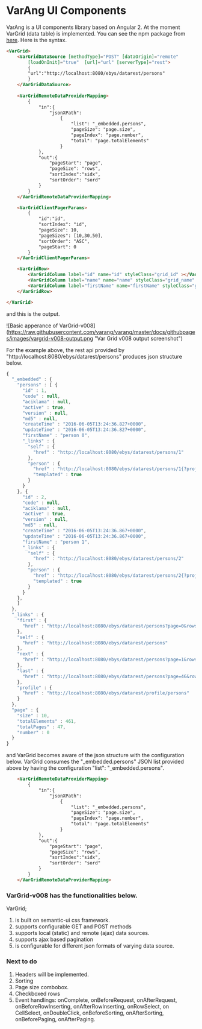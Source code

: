 # VarAng UI Components

VarAng is a UI components library based on Angular 2. At the moment VarGrid (data table) is implemented. You can see the npm package from [here](https://www.npmjs.com/package/varang). Here is the syntax.

```html
<VarGrid>
	<VarGridDataSource [methodType]="POST" [dataOrigin]="remote" 
		[loadOnInit]="true"  [url]="url" [serverType]="rest">
		{
		"url":"http://localhost:8080/ebys/datarest/persons"
		}
	</VarGridDataSource>
	
	<VarGridRemoteDataProviderMapping>
		{
		    "in":{
			    "jsonXPath":
			    	{
				    	"list": "_embedded.persons",
				    	"pageSize": "page.size",
				    	"pageIndex": "page.number",
				    	"total": "page.totalElements"
			    	}
		    },
		    "out":{
		    	"pageStart": "page",
		    	"pageSize": "rows",
		    	"sortIndex":"sidx",
		    	"sortOrder": "sord"
		    }
		}
	</VarGridRemoteDataProviderMapping>			

	<VarGridClientPagerParams>
		{
		    "id":"id",
		    "sortIndex": "id",
		    "pageSize": 10,
		    "pageSizes": [10,30,50],
		    "sortOrder": "ASC",
		    "pageStart": 0
		}
	</VarGridClientPagerParams>	

	<VarGridRow>
		<VarGridColumn label="id" name="id" styleClass="grid_id" ></VarGridColumn>
		<VarGridColumn label="name" name="name" styleClass="grid_name" ></VarGridColumn>
		<VarGridColumn label="firstName" name="firstName" styleClass="grid_firstName" ></VarGridColumn>
	</VarGridRow>

</VarGrid>
```

and this is the output.

![Basic apperance of VarGrid-v008] (https://raw.githubusercontent.com/varang/varang/master/docs/githubpages/images/vargrid-v008-output.png "Var Grid v008 output screenshot")

For the example above, the rest api provided by "http://localhost:8080/ebys/datarest/persons" produces json structure below.

```javascript
{
  "_embedded" : {
    "persons" : [ {
      "id" : 1,
      "code" : null,
      "aciklama" : null,
      "active" : true,
      "version" : null,
      "md5" : null,
      "createTime" : "2016-06-05T13:24:36.827+0000",
      "updateTime" : "2016-06-05T13:24:36.827+0000",
      "firstName" : "person 0",
      "_links" : {
        "self" : {
          "href" : "http://localhost:8080/ebys/datarest/persons/1"
        },
        "person" : {
          "href" : "http://localhost:8080/ebys/datarest/persons/1{?projection}",
          "templated" : true
        }
      }
    }, {
      "id" : 2,
      "code" : null,
      "aciklama" : null,
      "active" : true,
      "version" : null,
      "md5" : null,
      "createTime" : "2016-06-05T13:24:36.867+0000",
      "updateTime" : "2016-06-05T13:24:36.867+0000",
      "firstName" : "person 1",
      "_links" : {
        "self" : {
          "href" : "http://localhost:8080/ebys/datarest/persons/2"
        },
        "person" : {
          "href" : "http://localhost:8080/ebys/datarest/persons/2{?projection}",
          "templated" : true
        }
      }
    },
    ]
  },
  "_links" : {
    "first" : {
      "href" : "http://localhost:8080/ebys/datarest/persons?page=0&rows=10"
    },
    "self" : {
      "href" : "http://localhost:8080/ebys/datarest/persons"
    },
    "next" : {
      "href" : "http://localhost:8080/ebys/datarest/persons?page=1&rows=10"
    },
    "last" : {
      "href" : "http://localhost:8080/ebys/datarest/persons?page=46&rows=10"
    },
    "profile" : {
      "href" : "http://localhost:8080/ebys/datarest/profile/persons"
    }
  },
  "page" : {
    "size" : 10,
    "totalElements" : 461,
    "totalPages" : 47,
    "number" : 0
  }
}

```
and VarGrid becomes aware of the json structure with the configuration below. VarGrid consumes the "_embedded.persons" JSON list provided above by having the configuration "list": "_embedded.persons".

```html
	<VarGridRemoteDataProviderMapping>
		{
		    "in":{
			    "jsonXPath":
			    	{
				    	"list": "_embedded.persons",
				    	"pageSize": "page.size",
				    	"pageIndex": "page.number",
				    	"total": "page.totalElements"
			    	}
		    },
		    "out":{
		    	"pageStart": "page",
		    	"pageSize": "rows",
		    	"sortIndex":"sidx",
		    	"sortOrder": "sord"
		    }
		}
	</VarGridRemoteDataProviderMapping>			
```


### VarGrid-v008 has the functionalities below.

VarGrid;

1. is built on semantic-ui css framework.
2. supports configurable GET and POST methods
3. supports local (static) and remote (ajax) data sources.
4. supports ajax based pagination
5. is configurable for different json formats of varying data source. 

### Next to do

1. Headers will be implemented.
2. Sorting
3. Page size combobox.
4. Checkboxed rows
5. Event handlings: onComplete, onBeforeRequest, onAfterRequest, onBeforeRowInserting, onAfterRowInserting, onRowSelect, on CellSelect, onDoubleClick, onBeforeSorting, onAfterSorting, onBeforePaging, onAfterPaging.
